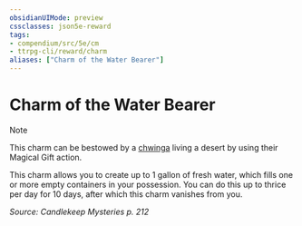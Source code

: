 ```yaml
---
obsidianUIMode: preview
cssclasses: json5e-reward
tags:
- compendium/src/5e/cm
- ttrpg-cli/reward/charm
aliases: ["Charm of the Water Bearer"]
---
```

# Charm of the Water Bearer

> [!note]
> This charm can be bestowed by a [chwinga](/3-Mechanics/CLI/bestiary/elemental/chwinga-cm.md) living a desert by using their Magical Gift action.

This charm allows you to create up to 1 gallon of fresh water, which fills one or more empty containers in your possession. You can do this up to thrice per day for 10 days, after which this charm vanishes from you.

*Source: Candlekeep Mysteries p. 212*